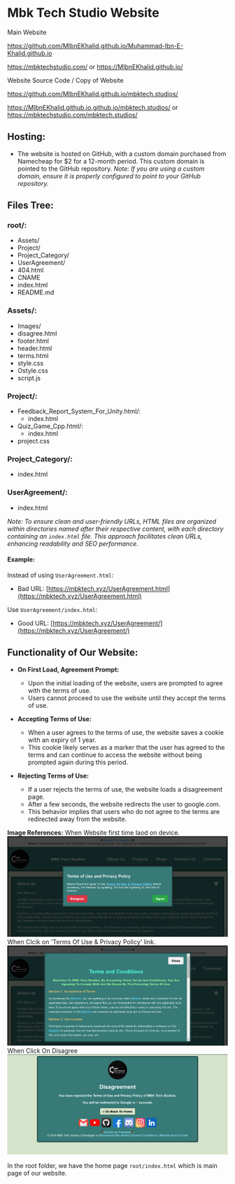 # Mbk Tech Studio Website

Main Website

https://github.com/MIbnEKhalid.github.io/Muhammad-Ibn-E-Khalid.github.io

https://mbktechstudio.com/ or https://MIbnEKhalid.github.io/


Website Source Code / Copy of Website

https://github.com/MIbnEKhalid.github.io/mbktech.studios/

https://MIbnEKhalid.github.io.github.io/mbktech.studios/ or https://mbktechstudio.com/mbktech.studios/



## Hosting:
- The website is hosted on GitHub, with a custom domain purchased from Namecheap for $2 for a 12-month period. This custom domain is pointed to the GitHub repository.
  *Note: If you are using a custom domain, ensure it is properly configured to point to your GitHub repository.*

## Files Tree:

### root/:
- Assets/
- Project/
- Project_Category/
- UserAgreement/
- 404.html
- CNAME
- index.html
- README.md

### Assets/: 
- Images/
- disagree.html
- footer.html 
- header.html 
- terms.html
- style.css
- Ostyle.css
- script.js

### Project/:
- Feedback_Report_System_For_Unity.html/: 
  - index.html
- Quiz_Game_Cpp.html/: 
  - index.html
- project.css

### Project_Category/:
- index.html

### UserAgreement/:
- index.html

*Note: To ensure clean and user-friendly URLs, HTML files are organized within directories named after their respective content, with each directory containing an `index.html` file. This approach facilitates clean URLs, enhancing readability and SEO performance.*

#### Example:

Instead of using `UserAgreement.html`:
- Bad URL: [https://mbktech.xyz/UserAgreement.html](https://mbktech.xyz/UserAgreement.html)

Use `UserAgreement/index.html`:
  - Good URL: [https://mbktech.xyz/UserAgreement/](https://mbktech.xyz/UserAgreement/)

## Functionality of Our Website:

- **On First Load, Agreement Prompt:**
  - Upon the initial loading of the website, users are prompted to agree with the terms of use.
  - Users cannot proceed to use the website until they accept the terms of use.

- **Accepting Terms of Use:**
  - When a user agrees to the terms of use, the website saves a cookie with an expiry of 1 year.
  - This cookie likely serves as a marker that the user has agreed to the terms and can continue to access the website without being prompted again during this period.

- **Rejecting Terms of Use:**
  - If a user rejects the terms of use, the website loads a disagreement page.
  - After a few seconds, the website redirects the user to google.com.
  - This behavior implies that users who do not agree to the terms are redirected away from the website.


**Image References:**
When Website first time laod on device.
![Image 1 Description](Project/MBKTechStudio_SourceCode/termbox.png)
When Clcik on 'Terms Of Use & Privacy Policy' link.
![Image 2 Description](Project/MBKTechStudio_SourceCode/terms.png)
When Click On Disagree
![Image 3 Description](Project/MBKTechStudio_SourceCode/disaagree.png)


In the root folder, we have the home page `root/index.html` which is main page of our website.
